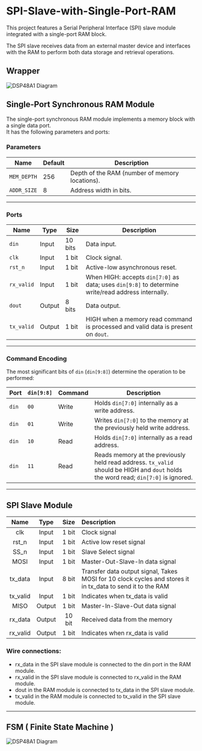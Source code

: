 # SPI-Slave-with-Single-Port-RAM
This project features a Serial Peripheral Interface (SPI) slave module integrated with a single-port RAM block.

The SPI slave receives data from an external master device and interfaces with the RAM to perform both data storage and retrieval operations.

## Wrapper
![DSP48A1 Diagram](https://github.com/user-attachments/assets/11065b22-f91a-418c-85aa-dbe884024e2f)

## Single-Port Synchronous RAM Module

The single-port synchronous RAM module implements a memory block with a single data port.  
It has the following parameters and ports:

### Parameters
| Name         | Default | Description                                  |
|--------------|---------|----------------------------------------------|
| `MEM_DEPTH`  | 256     | Depth of the RAM (number of memory locations).|
| `ADDR_SIZE`  | 8       | Address width in bits.                        |

---

### Ports
| Name       | Type   | Size   | Description                                                                                  |
|------------|--------|--------|----------------------------------------------------------------------------------------------|
| `din`      | Input  | 10 bits| Data input.                                                                                  |
| `clk`      | Input  | 1 bit  | Clock signal.                                                                                |
| `rst_n`    | Input  | 1 bit  | Active-low asynchronous reset.                                                               |
| `rx_valid` | Input  | 1 bit  | When HIGH: accepts `din[7:0]` as data; uses `din[9:8]` to determine write/read address internally. |
| `dout`     | Output | 8 bits | Data output.                                                                                 |
| `tx_valid` | Output | 1 bit  | HIGH when a memory read command is processed and valid data is present on `dout`.            |

---

### Command Encoding
The most significant bits of `din` (`din[9:8]`) determine the operation to be performed:

| Port | `din[9:8]` | Command | Description                                                                                           |
|------|------------|---------|-------------------------------------------------------------------------------------------------------|
| `din`| `00`       | Write   | Holds `din[7:0]` internally as a write address.                                                       |
| `din`| `01`       | Write   | Writes `din[7:0]` to the memory at the previously held write address.                                 |
| `din`| `10`       | Read    | Holds `din[7:0]` internally as a read address.                                                        |
| `din`| `11`       | Read    | Reads memory at the previously held read address. `tx_valid` should be HIGH and `dout` holds the word read; `din[7:0]` is ignored. |

---

## SPI Slave Module

|    Name   | Type | Size | Description |
| :---: | :---: | :---: | :---  |
| clk       |  Input | 1 bit  | Clock signal |
| rst_n     |  Input | 1 bit  | Active low reset signal |
| SS_n      |  Input | 1 bit  | Slave Select signal |
| MOSI      |  Input | 1 bit  | Master-Out-Slave-In data signal |
| tx_data   |  Input | 8 bit | Transfer data output signal, Takes MOSI for 10 clock cycles and stores it in tx_data to send it to the RAM |
| tx_valid  |  Input | 1 bit  | Indicates when tx_data is valid |
| MISO      | Output | 1 bit  | Master-In-Slave-Out data signal |
| rx_data   | Output | 10 bit | Received data from the memory |
| rx_valid  | Output | 1 bit  | Indicates when rx_data is valid |


### Wire connections:
* rx_data in the SPI slave module is connected to the din port in the RAM module.
* rx_valid in the SPI slave module is connected to rx_valid in the RAM module.
* dout in the RAM module is connected to tx_data in the SPI slave module.
* tx_valid in the RAM module is connected to tx_valid in the SPI slave module.

---

## FSM ( Finite State Machine )
![DSP48A1 Diagram](https://github.com/user-attachments/assets/bb583945-2598-4580-aa6d-5c0701eb0097)



